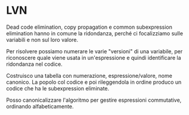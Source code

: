 # LVN

Dead code elimination, copy propagation e common subexpression elimination hanno in comune la ridondanza, perché ci focalizziamo
sulle variabili e non sul loro valore.

Per risolvere possiamo numerare le varie "versioni" di una variabile, per riconoscere quale viene usata in un'espressione e quindi
identificare la ridondanza nel codice.

Costruisco una tabella con numerazione, espressione/valore, nome canonico. La popolo col codice e poi rileggendola in ordine produco
un codice che ha le subexpression eliminate.

Posso canonicalizzare l'algoritmo per gestire espressioni commutative, ordinando alfabeticamente.
